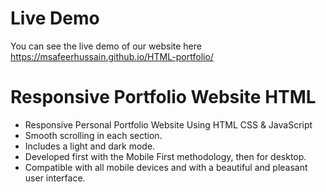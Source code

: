 # Live Demo
You can see the live demo of our website here <br>
https://msafeerhussain.github.io/HTML-portfolio/

# Responsive Portfolio Website HTML

- Responsive Personal Portfolio Website Using HTML CSS & JavaScript
- Smooth scrolling in each section.
- Includes a light and dark mode.
- Developed first with the Mobile First methodology, then for desktop.
- Compatible with all mobile devices and with a beautiful and pleasant user interface.
